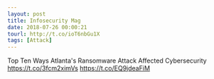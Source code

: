 ```yaml
---
layout: post
title: Infosecurity Mag
date: 2018-07-26 00:00:21
tourl: http://t.co/ioT6nbGu1X
tags: [Attack]
---
```

Top Ten Ways Atlanta's Ransomware Attack Affected Cybersecurity https://t.co/3fcm2ximVs https://t.co/EQ9jdeaFiM